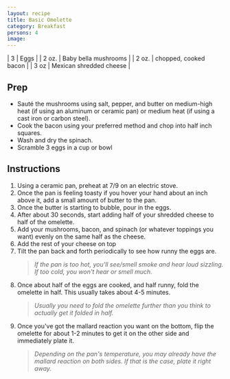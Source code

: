 ```yaml
---
layout: recipe
title: Basic Omelette
category: Breakfast
persons: 4
image:
---
```


<!-- Zutaten -->

| 3   | Eggs |
| 2 oz.  | Baby bella mushrooms |
| 2 oz.  | chopped, cooked bacon |
| 3 oz   | Mexican shredded cheese |

<!-- ad -->



<!-- Zubereitung -->

## Prep

- Sauté the mushrooms using salt, pepper, and butter on medium-high heat (if using an aluminum or ceramic pan) or medium heat (if using a cast iron or carbon steel).
- Cook the bacon using your preferred method and chop into half inch squares.
- Wash and dry the spinach.
- Scramble 3 eggs in a cup or bowl

## Instructions
1. Using a ceramic pan, preheat at 7/9 on an electric stove.
2. Once the pan is feeling toasty if you hover your hand about an inch above it, add a small amount of butter to the pan.
3. Once the butter is starting to bubble, pour in the eggs.
4. After about 30 seconds, start adding half of your shredded cheese to half of the omelette.
5. Add your mushrooms, bacon, and spinach (or whatever toppings you want) evenly on the same half as the cheese.
6. Add the rest of your cheese on top
7. Tilt the pan back and forth periodically to see how runny the eggs are.
   > *If the pan is too hot, you'll see/smell smoke and hear loud sizzling. If too cold, you won't hear or smell much.*
8. Once about half of the eggs are cooked, and half runny, fold the omelette in half. This usually takes about 4-5 minutes.
   > *Usually you need to fold the omelette further than you think to actually get it folded in half.*
9. Once you've got the mallard reaction you want on the bottom, flip the omelette for about 1-2 minutes to get it on the other side and immediately plate it.
   > *Depending on the pan's temperature, you may already have the mallard reaction on both sides. If that is the case, plate it right away.*